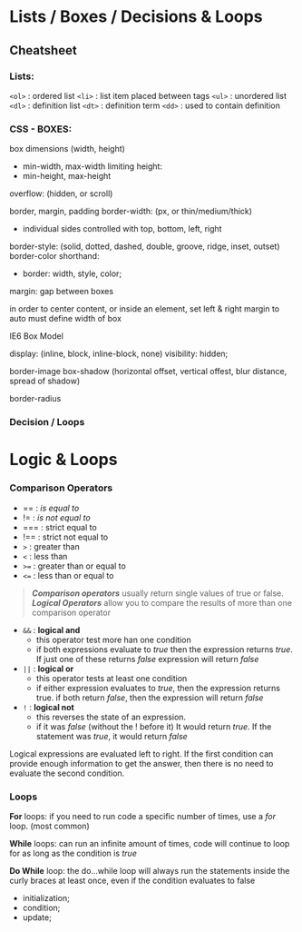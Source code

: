# Lists / Boxes / Decisions & Loops

## Cheatsheet

### Lists:
`<ol>` : ordered list
`<li>` : list item placed between tags
`<ul>` : unordered list
`<dl>` : definition list
`<dt>` : definition term
`<dd>` : used to contain definition

### CSS - BOXES:
box dimensions (width, height)
- min-width, max-width
limiting height: 
- min-height, max-height

overflow: (hidden, or scroll)

border, margin, padding
border-width: (px, or thin/medium/thick)
  - individual sides controlled with top, bottom, left, right

border-style: (solid, dotted, dashed, double, groove, ridge, inset, outset)
border-color
shorthand:
  - border: width, style, color;

margin: gap between boxes

in order to center content, or inside an element, set left & right margin to auto
must define width of box

IE6 Box Model

display: (inline, block, inline-block, none)
visibility: hidden;

border-image
box-shadow (horizontal offset, vertical offest, blur distance, spread of shadow)

border-radius

### Decision / Loops

# Logic & Loops
### Comparison Operators
-  == : *is equal to*
- != : *is not equal to*
- === : strict equal to
- !== : strict not equal to
- `>` : greater than
- `<` : less than
- `>=` : greater than or equal to
- `<=` : less than or equal to

> ***Comparison operators*** usually return single values of true or false.
> ***Logical Operators*** allow you to compare the results of more than one comparison operator

- `&&` : **logical and**
    - this operator test more han one condition
    - if both expressions evaluate to *true* then the expression returns *true*. If just one of these returns *false* expression will return *false*
- `||` : **logical or**
    - this operator tests at least one condition
    - if either expression evaluates to *true*, then the expression returns true. if both return *false*, then the expression will return *false*
- `!` : **logical not**
    - this reverses the state of an expression.
    - if it was *false* (without the ! before it) It would return *true*. If the statement was *true*, it would return *false*

Logical expressions are evaluated left to right. If the first condition can provide enough information to get the answer, then there is no need to evaluate the second condition. 

### Loops

**For** loops: if you need to run code a specific number of times, use a *for* loop. (most common)

**While** loops: can run an infinite amount of times, code will continue to loop for as long as the condition is *true*

**Do While** loop: the do...while loop will always run the statements inside the curly braces at least once, even if the condition evaluates to false

- initialization;
- condition;
- update;